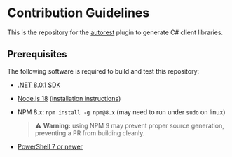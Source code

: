 # Contribution Guidelines

This is the repository for the [autorest](https://github.com/Azure/autorest) plugin to generate C# client libraries.

## Prerequisites

The following software is required to build and test this repository:

- [.NET 8.0.1 SDK](https://dotnet.microsoft.com/download/dotnet-core/7.0)
- [Node.js 18](https://nodejs.org/download/release/latest-v18.x/) ([installation instructions](https://nodejs.org/en/download/))
- NPM 8.x: `npm install -g npm@8.x` (may need to run under `sudo` on linux)
  > ⚠️ **Warning:** using NPM 9 may prevent proper source generation, preventing a PR from building cleanly.

- [PowerShell 7 or newer](https://learn.microsoft.com/powershell/scripting/install/installing-powershell)

